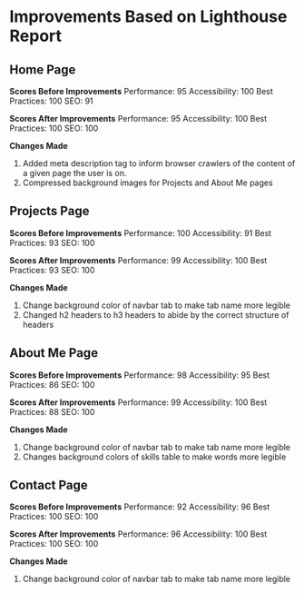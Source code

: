 # Improvements Based on Lighthouse Report

## Home Page

**Scores Before Improvements**
Performance: 95
Accessibility: 100
Best Practices: 100
SEO: 91

**Scores After Improvements**
Performance: 95
Accessibility: 100
Best Practices: 100
SEO: 100

**Changes Made**

1. Added meta description tag to inform browser crawlers of the content of a given page the user is on.
2. Compressed background images for Projects and About Me pages

## Projects Page

**Scores Before Improvements**
Performance: 100
Accessibility: 91
Best Practices: 93
SEO: 100

**Scores After Improvements**
Performance: 99
Accessibility: 100
Best Practices: 93
SEO: 100

**Changes Made**

1. Change background color of navbar tab to make tab name more legible
2. Changed h2 headers to h3 headers to abide by the correct structure of headers

## About Me Page

**Scores Before Improvements**
Performance: 98
Accessibility: 95
Best Practices: 86
SEO: 100

**Scores After Improvements**
Performance: 99
Accessibility: 100
Best Practices: 88
SEO: 100

**Changes Made**

1. Change background color of navbar tab to make tab name more legible
2. Changes background colors of skills table to make words more legible

## Contact Page

**Scores Before Improvements**
Performance: 92
Accessibility: 96
Best Practices: 100
SEO: 100

**Scores After Improvements**
Performance: 96
Accessibility: 100
Best Practices: 100
SEO: 100

**Changes Made**

1. Change background color of navbar tab to make tab name more legible
